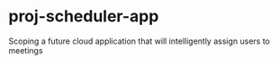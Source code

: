 # proj-scheduler-app
Scoping a future cloud application that will intelligently assign users to meetings
